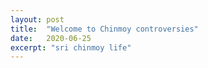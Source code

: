 ```yaml
---
layout: post
title:  "Welcome to Chinmoy controversies"
date:   2020-06-25
excerpt: "sri chinmoy life"
---
```

